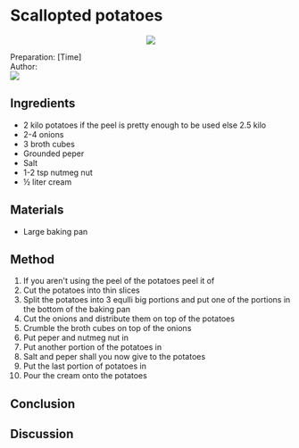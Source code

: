# Scallopted potatoes
<p align="center">
<img src="example.png" />
</p>

Preparation: [Time]  
Author:  
<a href="https://discord.com"><img src="https://img.shields.io/badge/Discord-Eden%237480-25?style=for-the-badge&logo=discord" /> </a>  

## Ingredients
- 2 kilo potatoes if the peel is pretty enough to be used else 2.5 kilo
- 2-4 onions
- 3 broth cubes
- Grounded peper
- Salt
- 1-2 tsp nutmeg nut
- ½ liter cream

## Materials
- Large baking pan

## Method
1. If you aren't using the peel of the potatoes peel it of
2. Cut the potatoes into thin slices
3. Split the potatoes into 3 equlli big portions and put one of the portions in the bottom of the baking pan
4. Cut the onions and distribute them on top of the potatoes
5. Crumble the broth cubes on top of the onions
6. Put peper and nutmeg nut in
7. Put another portion of the potatoes in
8. Salt and peper shall you now give to the potatoes
9. Put the last portion of potatoes in
10. Pour the cream onto the potatoes

## Conclusion


## Discussion
